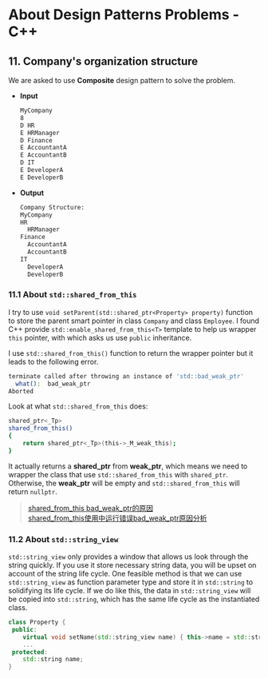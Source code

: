 # About Design Patterns Problems - C++

## 11. Company's organization structure

We are asked to use **Composite** design pattern to solve the problem.

- **Input**

  ```bash
  MyCompany
  8
  D HR
  E HRManager
  D Finance
  E AccountantA
  E AccountantB
  D IT
  E DeveloperA
  E DeveloperB
  ```

- **Output**

  ```bash
  Company Structure:
  MyCompany
  HR
    HRManager
  Finance
    AccountantA
    AccountantB
  IT
    DeveloperA
    DeveloperB
  ```

### 11.1 About `std::shared_from_this`

I try to use `void setParent(std::shared_ptr<Property> property)` function to store the parent smart pointer in class `Company` and class `Employee`. I found C++ provide `std::enable_shared_from_this<T>` template to help us wrapper `this` pointer, with which asks us use `public` inheritance.

I use `std::shared_from_this()` function to return the wrapper pointer but it leads to the following error.

```bash
terminate called after throwing an instance of 'std::bad_weak_ptr'
  what():  bad_weak_ptr
Aborted
```

Look at what `std::shared_from_this` does:

```bash
shared_ptr<_Tp>
shared_from_this()
{
    return shared_ptr<_Tp>(this->_M_weak_this);
}
```

It actually returns a **shared_ptr** from **weak_ptr**, which means we need to wrapper the class that use `std::shared_from_this` with `shared_ptr`. Otherwise, the **weak_ptr** will be empty and `std::shared_from_this` will return `nullptr`.

> [shared_from_this bad_weak_ptr的原因](https://blog.csdn.net/G1036583997/article/details/65626749)\
> [shared_from_this使用中运行错误bad_weak_ptr原因分析](https://blog.csdn.net/xhtchina/article/details/126296962)

### 11.2 About `std::string_view`

`std::string_view` only provides a window that allows us look through the string quickly. If you use it store necessary string data, you will be upset on account of the string life cycle. One feasible method is that we can use `std::string_view` as function parameter type and store it in `std::string` to solidifying its life cycle. If we do like this, the data in `std::string_view` will be copied into `std::string`, which has the same life cycle as the instantiated class.

```cpp
class Property {
 public:
    virtual void setName(std::string_view name) { this->name = std::string{name}; }
    ...
 protected:
    std::string name;
}
```
